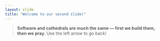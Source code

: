 ```yaml
---
layout: slide
title: "Welcome to our second slide!"
---
```

> **Software and cathedrals are much the same — first we build them, then we pray.**
Use the left arrow to go back!
